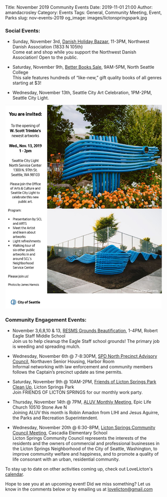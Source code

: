 Title: November 2019 Community Events
Date: 2019-11-01 21:00
Author: amandacrosley
Category: Events
Tags: General, Community Meeting, Event, Parks
slug: nov-events-2019
og_image: images/lictonspringspark.jpg

### Social Events:

*   Sunday, November 3rd, [Danish Holiday Bazaar](https://www.facebook.com/events/2667606143262403/), 11-3PM, Northwest Danish Association (1833 N 105th) <br>
Come eat and shop while you support the Northwest Danish Association! Open to the public. 

*   Saturday, November 9th, [Better Books Sale](https://www.facebook.com/events/391376781772459/), 9AM-5PM, North Seattle College <br>
This sale features hundreds of “like-new,” gift quality books of all genres starting at $3!

* Wednesday, November 13th, Seattle City Art Celebration, 1PM-2PM, Seattle City Light. <br>

[![Seattle City Light Art Celebration Flyer](/images/Trimble_citylight_art.JPG)](/images/Trimble_citylight_art.JPG)

### Community Engagement Events:

*   November 3,6,8,10 & 13, [RESMS Grounds Beautification](https://www.signupgenius.com/go/8050845afa92cabf49-resms), 1-4PM, Robert Eagle Staff Middle School <br />
Join us to help cleanup the Eagle Staff school grounds! The primary job is weeding and spreading mulch. 

*   Wednesday, November 6th @ 7-8:30PM, [SPD North Precinct Advisory Council](https://seattlenpac.blogspot.com/), Northaven Senior Housing, Harbor Room  <br />
Informal networking with law enforcement and community members follows the Captain’s precinct update as time permits.

*   Saturday, November 9th @ 10AM-2PM, [Friends of Licton Springs Park Clean Up](https://lictonsprings.org/work_party.pdf), Licton Springs Park <br />
Join FRIENDS OF LICTON SPRINGS for our monthly work party.

*   Thursday, November 14th @ 7PM, [ALUV Monthly Meeting](https://www.facebook.com/events/410069192970339/), Epic Life Church 10510 Stone Ave N<br />
Joining ALUV this month is Robin Amadon from LIHI and Jesus Aguirre, the Parks and Recreation Superintendent.

*   Wednesday, November 20th @ 6:30-8PM, [Licton Springs Community Council Meeting](https://lictonsprings.org/), Cascadia Elementary School <br />
Licton Springs Community Council represents the interests of the residents and the owners of commercial and professional businesses
in the Licton Springs Neighborhood of the City of Seattle, Washington, to improve community welfare and happiness, and to promote a quality of life consonant with an urban, residential community. 

To stay up to date on other activities coming up, check out LoveLicton's [calendar](https://lovelicton.com/pages/community-calendar.html).

Hope to see you at an upcoming event!
Did we miss something? Let us know in the comments below or by emailing us at [lovelicton@gmail.com](mailto:lovelicton@gmail.com)
